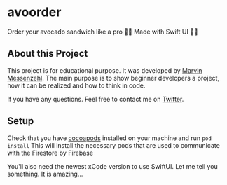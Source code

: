 # avoorder
Order your avocado sandwich like a pro 🥑🥪 Made with Swift UI 👨‍💻

## About this Project
This project is for educational purpose. It was developed by [Marvin Messenzehl](https://github.com/yOoMarvin).
The main purpose is to show beginner developers a project, how it can be realized and how to think in code. 

If you have any questions. Feel free to contact me on [Twitter](https://twitter.com/yoomarvin).


## Setup
Check that you have [cocoapods](https://cocoapods.org/) installed on your machine and run ``pod install``
This will install the necessary pods that are used to communicate with the Firestore by Firebase

You'll also need the newest xCode version to use SwiftUI. 
Let me tell you something. It is amazing...